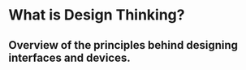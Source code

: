# What is Design Thinking?
## Overview of the principles behind designing interfaces and devices.


